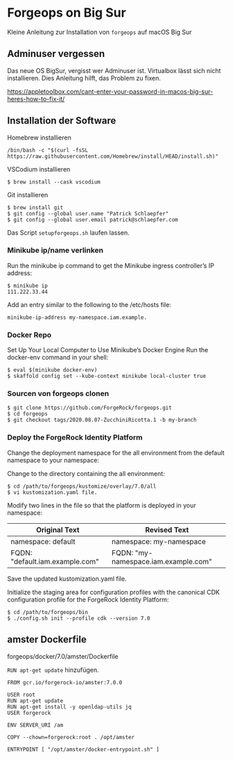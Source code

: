 # Forgeops on Big Sur

Kleine Anleitung zur Installation von `forgeops` auf
macOS Big Sur

## Adminuser vergessen

Das neue OS BigSur, vergisst wer Adminuser ist. Virtualbox lässt sich nicht
installieren. Dies Anleitung hilft, das Problem zu fixen.

https://appletoolbox.com/cant-enter-your-password-in-macos-big-sur-heres-how-to-fix-it/

## Installation der Software

Homebrew installieren

    /bin/bash -c "$(curl -fsSL https://raw.githubusercontent.com/Homebrew/install/HEAD/install.sh)"

VSCodium installieren

    $ brew install --cask vscodium

Git installieren

    $ brew install git
    $ git config --global user.name "Patrick Schlaepfer"
    $ git config --global user.email patrick@schlaepfer.com

Das Script `setupforgeops.sh` laufen lassen.

### Minikube ip/name verlinken

Run the minikube ip command to get the Minikube ingress controller’s IP address:

    $ minikube ip
    111.222.33.44

Add an entry similar to the following to the /etc/hosts file:

    minikube-ip-address my-namespace.iam.example.

### Docker Repo

Set Up Your Local Computer to Use Minikube’s Docker Engine
Run the docker-env command in your shell:

    $ eval $(minikube docker-env)
    $ skaffold config set --kube-context minikube local-cluster true

### Sourcen von forgeops clonen

    $ git clone https://github.com/ForgeRock/forgeops.git
    $ cd forgeops
    $ git checkout tags/2020.08.07-ZucchiniRicotta.1 -b my-branch

### Deploy the ForgeRock Identity Platform

Change the deployment namespace for the all environment from the default namespace to your namespace:

Change to the directory containing the all environment:

    $ cd /path/to/forgeops/kustomize/overlay/7.0/all
    $ vi kustomization.yaml file.

Modify two lines in the file so that the platform is deployed in your namespace:

| Original Text        | Revised Text | 
| ------------- | ------------- |
| namespace: default | namespace: my-namespace |
| FQDN: "default.iam.example.com" | FQDN: "my-namespace.iam.example.com" |

Save the updated kustomization.yaml file.

Initialize the staging area for configuration profiles with the canonical CDK configuration profile for the ForgeRock Identity Platform:

    $ cd /path/to/forgeops/bin
    $ ./config.sh init --profile cdk --version 7.0

## amster Dockerfile

forgeops/docker/7.0/amster/Dockerfile

`RUN apt-get update` hinzufügen.

```
FROM gcr.io/forgerock-io/amster:7.0.0
  
USER root
RUN apt-get update
RUN apt-get install -y openldap-utils jq
USER forgerock

ENV SERVER_URI /am

COPY --chown=forgerock:root . /opt/amster

ENTRYPOINT [ "/opt/amster/docker-entrypoint.sh" ]
```

